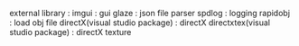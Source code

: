 external library :
  imgui : gui
  glaze : json file parser
  spdlog : logging
  rapidobj : load obj file
  directX(visual studio package) : directX
  directxtex(visual studio package) : directX texture
